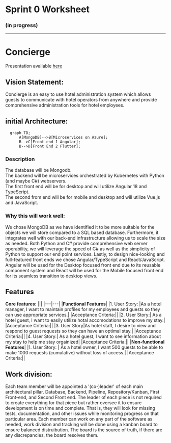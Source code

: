 # Sprint 0 Worksheet 
### (in progress)

***
# **Concierge**

Presentation available [here](/Docs/Sprint0/Presentation/Sprint0.pdf)
## Vision Statement:

Concierge is an easy to use hotel administration system which allows guests to communicate with hotel operators from anywhere and provide comprehensive administration tools for hotel employees.



## initial Architecture:

```mermaid
  graph TD;
      A[MongoDB]-->B[Microservices on Azure];
      B-->C[Front end 1 Angular];
      B-->D[Front End 2 Flutter];
```

### Description
The database will be Mongodb.\
The backend will be microservices orchestrated by Kubernetes with Python (and maybe C#) webservers.\
The first front end will be for desktop and will utilize Angular 18 and TypeScript.\
The second from end will be for mobile and desktop and will utilize Vue.js and JavaScript.

### Why this will work well:

We chose MongoDB as we have identified it to be more suitable for the objects we will store compared to a SQL based database. Furthermore, it integrates well with our back-end infrastructure allowing us to scale the size as needed. Both Python and C# provide comprehensive web server operability, we will leverage the speed of C# as well as the simplicity of Python to support our end point services. Lastly, to design nice-looking and full-featured front ends we chose Angular/TypeScript and React/JavaScript. Angular will be used for the Desktop focused front end due to its reusable component system and React will be used for the Mobile focused front end for its seamless transition to desktop views.

## Features

**Core features:**
|||
|---|---|
|**Functional Features**|
|1. User Story: |As a hotel manager, I want to maintain profiles for my employees and guests so they can use appropriate services.|
|Acceptance Criteria:||
|2. User Story:| As a hotel guest, I want to easily utilize hotal accomodations to improve my stay.|
|Acceptance Criteria:||
|3. User Story|As hotel staff, I desire to view and respond to guest requests so they can have an optimal stay.|
|Acceptance Criteria:||
|4. User Story:| As a hotel guest, I want to see information about my stay to help me stay orgainized|
|Acceptance Criteria:||
|**Non-functional Features**|
|1. User Story: | As a hotel owner, I want 500 guests to be able to make 1000 requests (cumulative) without loss of access.|
|Acceptance Criteria:||


## Work division:

Each team member will be appointed a '(co-)leader' of each main architectural pillar.
Database, Backend, Pipeline, Repository/Kanban, First Front-end, and Second Front end.
The leader of each piece is not required to create everything for that piece but rather oversee it to ensure development is on time and complete. That is, they will look for missing tests, documentation, and other issues while monitoring progress on that particular area. Each member can work on any part of the software as needed, work division and tracking will be done using a kanban board to ensure balanced distruibution. The board is the source of truth, if there are any discrepancies, the board resolves them.